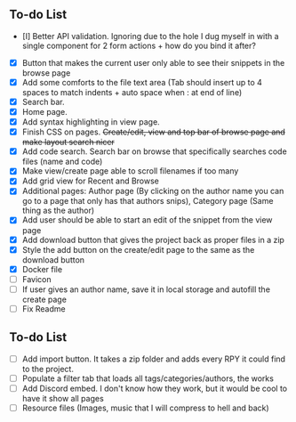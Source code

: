 ## To-do List
- [I] Better API validation. Ignoring due to the hole I dug myself in with a single component for 2 form actions + how do you bind it after?
- [X] Button that makes the current user only able to see their snippets in the browse page
- [X] Add some comforts to the file text area (Tab should insert up to 4 spaces to match indents + auto space when : at end of line)
- [X] Search bar.
- [X] Home page.
- [X] Add syntax highlighting in view page.
- [X] Finish CSS on pages. ~~Create/edit, view and top bar of browse page and make layout search nicer~~
- [X] Add code search. Search bar on browse that specifically searches code files (name and code)
- [X] Make view/create page able to scroll filenames if too many
- [X] Add grid view for Recent and Browse
- [X] Additional pages: Author page (By clicking on the author name you can go to a page that only has that authors snips), Category page (Same thing as the author)
- [X] Add user should be able to start an edit of the snippet from the view page
- [X] Add download button that gives the project back as proper files in a zip
- [X] Style the add button on the create/edit page to the same as the download button
- [X] Docker file
- [ ] Favicon
- [ ] If user gives an author name, save it in local storage and autofill the create page
- [ ] Fix Readme

## To-do List
- [ ] Add import button. It takes a zip folder and adds every RPY it could find to the project.
- [ ] Populate a filter tab that loads all tags/categories/authors, the works
- [ ] Add Discord embed. I don't know how they work, but it would be cool to have it show all pages
- [ ] Resource files (Images, music that I will compress to hell and back)

